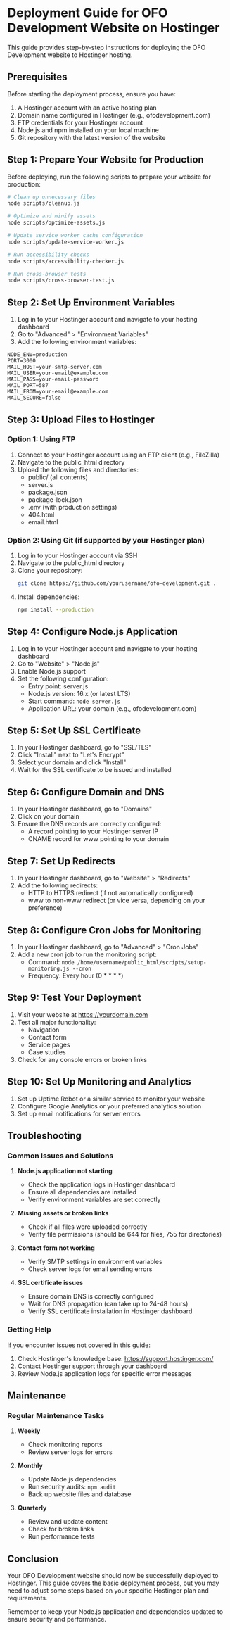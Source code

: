 # Deployment Guide for OFO Development Website on Hostinger

This guide provides step-by-step instructions for deploying the OFO Development website to Hostinger hosting.

## Prerequisites

Before starting the deployment process, ensure you have:

1. A Hostinger account with an active hosting plan
2. Domain name configured in Hostinger (e.g., ofodevelopment.com)
3. FTP credentials for your Hostinger account
4. Node.js and npm installed on your local machine
5. Git repository with the latest version of the website

## Step 1: Prepare Your Website for Production

Before deploying, run the following scripts to prepare your website for production:

```bash
# Clean up unnecessary files
node scripts/cleanup.js

# Optimize and minify assets
node scripts/optimize-assets.js

# Update service worker cache configuration
node scripts/update-service-worker.js

# Run accessibility checks
node scripts/accessibility-checker.js

# Run cross-browser tests
node scripts/cross-browser-test.js
```

## Step 2: Set Up Environment Variables

1. Log in to your Hostinger account and navigate to your hosting dashboard
2. Go to "Advanced" > "Environment Variables"
3. Add the following environment variables:

```
NODE_ENV=production
PORT=3000
MAIL_HOST=your-smtp-server.com
MAIL_USER=your-email@example.com
MAIL_PASS=your-email-password
MAIL_PORT=587
MAIL_FROM=your-email@example.com
MAIL_SECURE=false
```

## Step 3: Upload Files to Hostinger

### Option 1: Using FTP

1. Connect to your Hostinger account using an FTP client (e.g., FileZilla)
2. Navigate to the public_html directory
3. Upload the following files and directories:
   - public/ (all contents)
   - server.js
   - package.json
   - package-lock.json
   - .env (with production settings)
   - 404.html
   - email.html

### Option 2: Using Git (if supported by your Hostinger plan)

1. Log in to your Hostinger account via SSH
2. Navigate to the public_html directory
3. Clone your repository:
   ```bash
   git clone https://github.com/yourusername/ofo-development.git .
   ```
4. Install dependencies:
   ```bash
   npm install --production
   ```

## Step 4: Configure Node.js Application

1. Log in to your Hostinger account and navigate to your hosting dashboard
2. Go to "Website" > "Node.js"
3. Enable Node.js support
4. Set the following configuration:
   - Entry point: server.js
   - Node.js version: 16.x (or latest LTS)
   - Start command: `node server.js`
   - Application URL: your domain (e.g., ofodevelopment.com)

## Step 5: Set Up SSL Certificate

1. In your Hostinger dashboard, go to "SSL/TLS"
2. Click "Install" next to "Let's Encrypt"
3. Select your domain and click "Install"
4. Wait for the SSL certificate to be issued and installed

## Step 6: Configure Domain and DNS

1. In your Hostinger dashboard, go to "Domains"
2. Click on your domain
3. Ensure the DNS records are correctly configured:
   - A record pointing to your Hostinger server IP
   - CNAME record for www pointing to your domain

## Step 7: Set Up Redirects

1. In your Hostinger dashboard, go to "Website" > "Redirects"
2. Add the following redirects:
   - HTTP to HTTPS redirect (if not automatically configured)
   - www to non-www redirect (or vice versa, depending on your preference)

## Step 8: Configure Cron Jobs for Monitoring

1. In your Hostinger dashboard, go to "Advanced" > "Cron Jobs"
2. Add a new cron job to run the monitoring script:
   - Command: `node /home/username/public_html/scripts/setup-monitoring.js --cron`
   - Frequency: Every hour (0 \* \* \* \*)

## Step 9: Test Your Deployment

1. Visit your website at https://yourdomain.com
2. Test all major functionality:
   - Navigation
   - Contact form
   - Service pages
   - Case studies
3. Check for any console errors or broken links

## Step 10: Set Up Monitoring and Analytics

1. Set up Uptime Robot or a similar service to monitor your website
2. Configure Google Analytics or your preferred analytics solution
3. Set up email notifications for server errors

## Troubleshooting

### Common Issues and Solutions

1. **Node.js application not starting**

   - Check the application logs in Hostinger dashboard
   - Ensure all dependencies are installed
   - Verify environment variables are set correctly

2. **Missing assets or broken links**

   - Check if all files were uploaded correctly
   - Verify file permissions (should be 644 for files, 755 for directories)

3. **Contact form not working**

   - Verify SMTP settings in environment variables
   - Check server logs for email sending errors

4. **SSL certificate issues**
   - Ensure domain DNS is correctly configured
   - Wait for DNS propagation (can take up to 24-48 hours)
   - Verify SSL certificate installation in Hostinger dashboard

### Getting Help

If you encounter issues not covered in this guide:

1. Check Hostinger's knowledge base: https://support.hostinger.com/
2. Contact Hostinger support through your dashboard
3. Review Node.js application logs for specific error messages

## Maintenance

### Regular Maintenance Tasks

1. **Weekly**

   - Check monitoring reports
   - Review server logs for errors

2. **Monthly**

   - Update Node.js dependencies
   - Run security audits: `npm audit`
   - Back up website files and database

3. **Quarterly**
   - Review and update content
   - Check for broken links
   - Run performance tests

## Conclusion

Your OFO Development website should now be successfully deployed to Hostinger. This guide covers the basic deployment process, but you may need to adjust some steps based on your specific Hostinger plan and requirements.

Remember to keep your Node.js application and dependencies updated to ensure security and performance.
